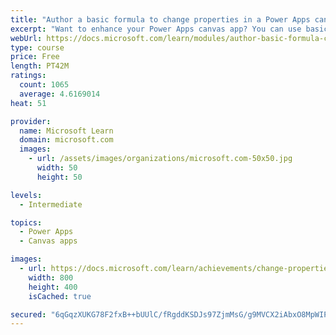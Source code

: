 ```yaml
---
title: "Author a basic formula to change properties in a Power Apps canvas app"
excerpt: "Want to enhance your Power Apps canvas app? You can use basic formulas to make changes to control properties.  This will include changing the format, position, simple calculations, and implementing conditional formatting."
webUrl: https://docs.microsoft.com/learn/modules/author-basic-formula-change-properties-powerapps/
type: course
price: Free
length: PT42M
ratings:
  count: 1065
  average: 4.6169014
heat: 51

provider:
  name: Microsoft Learn
  domain: microsoft.com
  images:
    - url: /assets/images/organizations/microsoft.com-50x50.jpg
      width: 50
      height: 50

levels:
  - Intermediate

topics:
  - Power Apps
  - Canvas apps

images:
  - url: https://docs.microsoft.com/learn/achievements/change-properties-social.png
    width: 800
    height: 400
    isCached: true

secured: "6qGqzXUKG78F2fxB++bUUlC/fRgddKSDJs97ZjmMsG/g9MVCX2iAbxO8MpWIPTaLekuGIcZXDIy/ay0/CT3w3447W1RbRBhXD6rgJwJGq3sWrfY1zdpubBnSv9WWGNQZe5E4+W2sezKy5yzYELVz/amLSIjzht1T8PXLJ5S/eARjAuEdFO8/2eoXR+Ja++q/JW2MzZe3ss2hS88qc42nZcIUgvscvy9TR4Mhz9TELpW9oI+ZJf+Zi2O6ofcV98/qtHHtuUyGphZYeVqUz54ckP/k32mI9ZJP1V6aPeyQiOenWmBt4WMD9lb7IVx2YUG69dFBYAjxmGlltFBMLBZS/JT3bX9suwDPvKSODmo/E46H+JON4911eP6m+20gkEJbY1zl8fandoRslFkH4B/KYTKRugaK78ipGvcgYmzeA0A=;y0yaNsMO4TKZdzABNeYmVA=="
---
```


